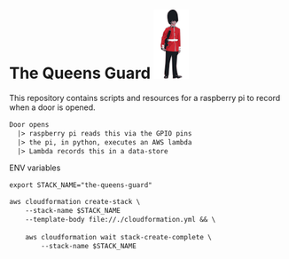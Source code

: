 # The Queens Guard ![guard](./guard.png)

This repository contains scripts and resources for a raspberry pi to record
when a door is opened.

```
Door opens
  |> raspberry pi reads this via the GPIO pins
  |> the pi, in python, executes an AWS lambda
  |> Lambda records this in a data-store
```

ENV variables
```
export STACK_NAME="the-queens-guard"
```

```
aws cloudformation create-stack \
    --stack-name $STACK_NAME
    --template-body file://./cloudformation.yml && \

    aws cloudformation wait stack-create-complete \
        --stack-name $STACK_NAME
```
